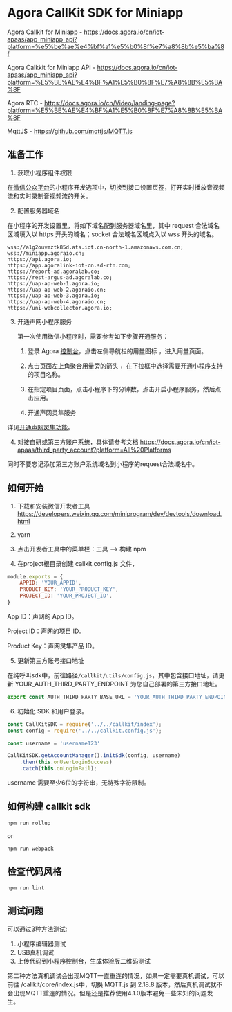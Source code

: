 # Agora CallKit SDK for Miniapp

Agora Callkit for Miniapp - https://docs.agora.io/cn/iot-apaas/app_miniapp_api?platform=%e5%be%ae%e4%bf%a1%e5%b0%8f%e7%a8%8b%e5%ba%8f

Agora Calkkit for Miniapp API - https://docs.agora.io/cn/iot-apaas/app_miniapp_api?platform=%E5%BE%AE%E4%BF%A1%E5%B0%8F%E7%A8%8B%E5%BA%8F

Agora RTC - https://docs.agora.io/cn/Video/landing-page?platform=%E5%BE%AE%E4%BF%A1%E5%B0%8F%E7%A8%8B%E5%BA%8F

MqttJS - https://github.com/mqttjs/MQTT.js

## 准备工作

1. 获取小程序组件权限

在[微信公众平台](https://mp.weixin.qq.com/)的小程序开发选项中，切换到接口设置页签，打开实时播放音视频流和实时录制音视频流的开关。

2. 配置服务器域名

在小程序的开发设置里，将如下域名配到服务器域名里，其中 request 合法域名区域填入以 https 开头的域名；socket 合法域名区域点入以 wss 开头的域名。

```
wss://a1g2ouvmztk85d.ats.iot.cn-north-1.amazonaws.com.cn;
wss://miniapp.agoraio.cn;
https://api.agora.io;
https://app.agoralink-iot-cn.sd-rtn.com;
https://report-ad.agoralab.co;
https://rest-argus-ad.agoralab.co;
https://uap-ap-web-1.agora.io;
https://uap-ap-web-2.agoraio.cn;
https://uap-ap-web-3.agora.io;
https://uap-ap-web-4.agoraio.cn;
https://uni-webcollector.agora.io;
```

3. 开通声网小程序服务

    第一次使用微信小程序时，需要参考如下步骤开通服务：

    1. 登录 Agora [控制台](https://console.agora.io/)，点击左侧导航栏的用量图标 ，进入用量页面。

    2. 点击页面左上角聚合用量旁的箭头 ，在下拉框中选择需要开通小程序支持的项目名称。

    3. 在指定项目页面，点击小程序下的分钟数，点击开启小程序服务，然后点击应用。

    4. 开通声网灵隼服务

详见[开通声网灵隼功能](https://docs-preprod.agora.io/cn/iot-apaas/enable_agora_link)。

4. 对接自研或第三方账户系统，具体请参考文档 https://docs.agora.io/cn/iot-apaas/third_party_account?platform=All%20Platforms

同时不要忘记添加第三方账户系统域名到小程序的request合法域名中。

## 如何开始

1. 下载和安装微信开发者工具 https://developers.weixin.qq.com/miniprogram/dev/devtools/download.html

2. yarn

3. 点击开发者工具中的菜单栏：工具 --> 构建 npm

4. 在project根目录创建 callkit.config.js 文件，

```js
module.exports = {
    APPID: 'YOUR_APPID',
    PRODUCT_KEY: 'YOUR_PRODUCT_KEY',
    PROJECT_ID: 'YOUR_PROJECT_ID',
}
```

App ID：声网的 App ID。

Project ID：声网的项目 ID。

Product Key：声网灵隼产品 ID。

5. 更新第三方账号接口地址

在纯呼叫sdk中，前往路径``/callkit/utils/config.js``，其中包含接口地址，请更新 YOUR_AUTH_THIRD_PARTY_ENDPOINT 为您自己部署的第三方接口地址。

```js
export const AUTH_THIRD_PARTY_BASE_URL = 'YOUR_AUTH_THIRD_PARTY_ENDPOINT';
```

6. 初始化 SDK 和用户登录。

```js
const CallKitSDK = require('../../callkit/index');
const config = require('../../callkit.config.js');

const username = 'username123'

CallKitSDK.getAccountManager().initSdk(config, username)
    .then(this.onUserLoginSuccess)
    .catch(this.onLoginFail);
```

username 需要至少6位的字符串，无特殊字符限制。

## 如何构建 callkit sdk

```
npm run rollup
```

or 

```
npm run webpack
```

## 检查代码风格

```
npm run lint
```

## 测试问题

可以通过3种方法测试:

1. 小程序编辑器测试 
2. USB真机调试 
3. 上传代码到小程序控制台，生成体验版二维码测试

第二种方法真机调试会出现MQTT一直重连的情况，如果一定需要真机调试，可以前往 /callkit/core/index.js中，切换 MQTT.js 到 2.18.8 版本，然后真机调试就不会出现MQTT重连的情况。但是还是推荐使用4.1.0版本避免一些未知的问题发生。

